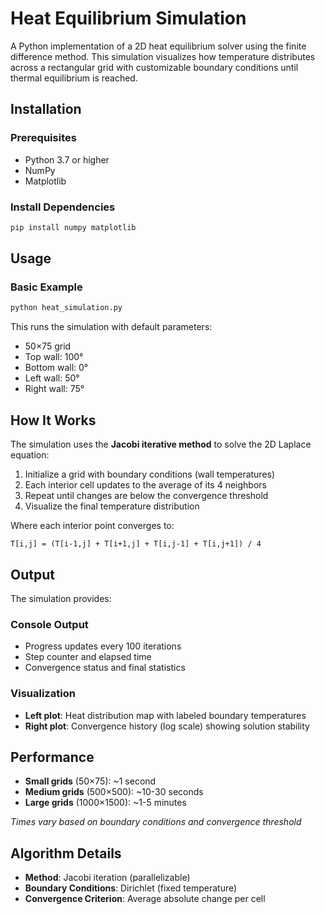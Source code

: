 # Heat Equilibrium Simulation

A Python implementation of a 2D heat equilibrium solver using the finite difference method. This simulation visualizes how temperature distributes across a rectangular grid with customizable boundary conditions until thermal equilibrium is reached.

## Installation

### Prerequisites
- Python 3.7 or higher
- NumPy
- Matplotlib

### Install Dependencies
```bash
pip install numpy matplotlib
```

## Usage

### Basic Example
```bash
python heat_simulation.py
```

This runs the simulation with default parameters:
- 50×75 grid
- Top wall: 100°
- Bottom wall: 0°
- Left wall: 50°
- Right wall: 75°


## How It Works

The simulation uses the **Jacobi iterative method** to solve the 2D Laplace equation:

1. Initialize a grid with boundary conditions (wall temperatures)
2. Each interior cell updates to the average of its 4 neighbors
3. Repeat until changes are below the convergence threshold
4. Visualize the final temperature distribution


Where each interior point converges to:
```
T[i,j] = (T[i-1,j] + T[i+1,j] + T[i,j-1] + T[i,j+1]) / 4
```

## Output

The simulation provides:

### Console Output
- Progress updates every 100 iterations
- Step counter and elapsed time
- Convergence status and final statistics

### Visualization
- **Left plot**: Heat distribution map with labeled boundary temperatures
- **Right plot**: Convergence history (log scale) showing solution stability

## Performance

- **Small grids** (50×75): ~1 second
- **Medium grids** (500×500): ~10-30 seconds
- **Large grids** (1000×1500): ~1-5 minutes

*Times vary based on boundary conditions and convergence threshold*

## Algorithm Details

- **Method**: Jacobi iteration (parallelizable)
- **Boundary Conditions**: Dirichlet (fixed temperature)
- **Convergence Criterion**: Average absolute change per cell
